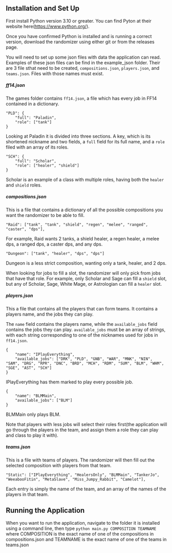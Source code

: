 ## Installation and Set Up

First install Python version 3.10 or greater. You can find Pyton at their website here(https://www.python.org/).

Once you have confirmed Python is installed and is running a correct version, download the randomizer using either git or from the releases page.

You will need to set up some json files with data the application can read. Examples of these json files can be find in the example_json folder. Their are 3 file sthat need to be created, `compositions.json`, `players.json`, and `teams.json`. Files with those names must exist.

##### ff14.json

The games folder contains `ff14.json`, a file which has every job in FF14 contained in a dictionary.

    "PLD": {
        "full": "Paladin",
        "role": ["tank"]
    }

Looking at Paladin it is divided into three sections. A key, which is its shortened nickname and two fields, a `full` field for its full name, and a `role` filed with an array of its roles.

    "SCH": {
        "full": "Scholar",
        "role": ["healer", "shield"]
    }

Scholar is an example of a class with multiple roles, having both the `healer` and `shield` roles.

##### compositions.json

This is a file that contains a dictionary of all the possible compositions you want the randomizer to be able to fill.

    "Raid": ["tank", "tank", "shield", "regen", "melee", "ranged", "caster", "dps"],

For example, Raid wants 2 tanks, a shield healer, a regen healer, a melee dps, a ranged dps, a caster dps, and any dps.

    "Dungeon": ["tank", "healer", "dps", "dps"]

Dungeon is a less strict composition, wanting only a tank, healer, and 2 dps.

When looking for jobs to fill a slot, the randomizer will only pick from jobs that have that role. For example, only Scholar and Sage can fill a `shield` slot, but any of Scholar, Sage, White Mage, or Astrologian can fill a `healer` slot.

##### players.json

This a file that contains all the players that can form teams. It contains a players name, and the jobs they can play.

The `name` field contains the players name, while the `available_jobs` field contains the jobs they can play. `available_jobs` must be an array of strings, with each string corresponding to one of the nicknames used for jobs in `ff14.json`.

    {
        "name": "IPlayEverything",
        "available_jobs": ["DRK", "PLD", "GNB", "WAR", "MNK", "NIN", "SAM", "DRG", "RPR", "DNC", "BRD", "MCH", "RDM", "SUM", "BLM", "WHM", "SGE", "AST", "SCH"]
    }

IPlayEverything has them marked to play every possible job.

    {
        "name": "BLMMain",
        "available_jobs": ["BLM"]
    }

BLMMain only plays BLM.

Note that players with less jobs will select their roles first(the application will go through the players in the team, and assign them a role they can play and class to play it with).

##### teams.json

This is a file with teams of players. The randomizer will then fill out the selected composition with players from that team.

    "Static": ["IPlayEverything", "HealersOnly", "BLMMain", "TankerJo", "WeeabooFitin", "MetaSlave", "Miss_Jumpy_Rabbit", "Camelot"],

Each entry is simply the name of the team, and an array of the names of the players in that team.

## Running the Application

When you want to run the application, navigate to the folder it is installed using a command line, then type `python main.py COMPOSITION TEAMNAME` where COMPOSITION is the exact name of one of the compositions in compositions.json and TEAMNAME is the exact name of one of the teams in teams.json